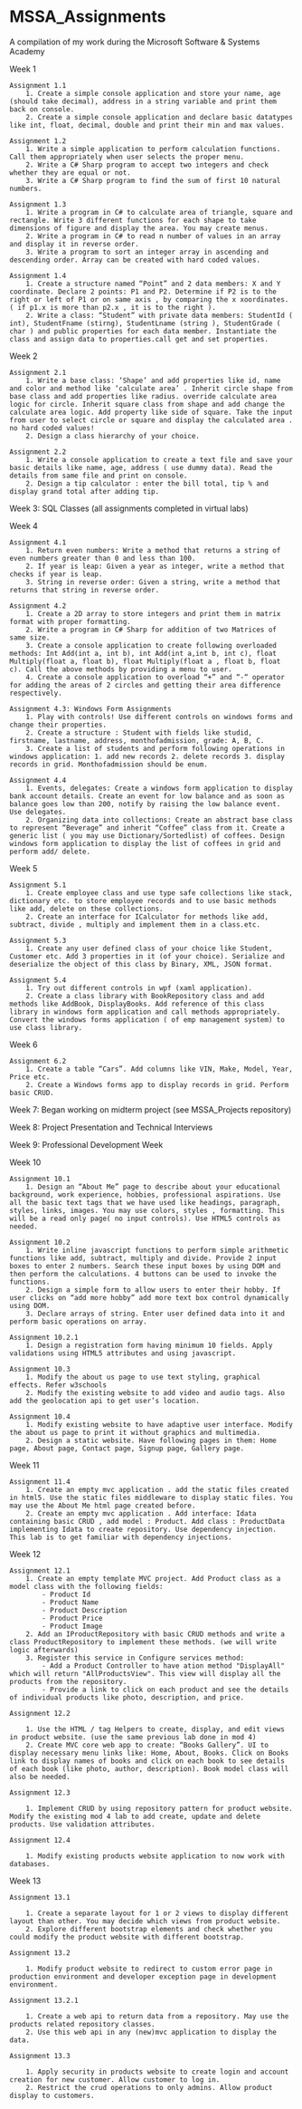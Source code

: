 # MSSA_Assignments 

A compilation of my work during the Microsoft Software &amp; Systems Academy

Week 1

    Assignment 1.1
        1. Create a simple console application and store your name, age (should take decimal), address in a string variable and print them back on console.
        2. Create a simple console application and declare basic datatypes like int, float, decimal, double and print their min and max values.
        
    Assignment 1.2
        1. Write a simple application to perform calculation functions. Call them appropriately when user selects the proper menu.
        2. Write a C# Sharp program to accept two integers and check whether they are equal or not.
        3. Write a C# Sharp program to find the sum of first 10 natural numbers.

    Assignment 1.3
        1. Write a program in C# to calculate area of triangle, square and rectangle. Write 3 different functions for each shape to take dimensions of figure and display the area. You may create menus.
        2. Write a program in C# to read n number of values in an array and display it in reverse order.
        3. Write a program to sort an integer array in ascending and descending order. Array can be created with hard coded values.

    Assignment 1.4
        1. Create a structure named “Point” and 2 data members: X and Y coordinate. Declare 2 points: P1 and P2. Determine if P2 is to the right or left of P1 or on same axis , by comparing the x xoordinates. ( if p1.x is more than p2.x , it is to the right ).
        2. Write a class: “Student” with private data members: StudentId ( int), StudentFname (stirng), StudentLname (string ), StudentGrade ( char ) and public properties for each data member. Instantiate the class and assign data to properties.call get and set properties.

Week 2

    Assignment 2.1
        1. Write a base class: ‘Shape’ and add properties like id, name and color and method like ‘calculate area’ . Inherit circle shape from base class and add properties like radius. override calculate area logic for circle. Inherit square class from shape and add change the calculate area logic. Add property like side of square. Take the input from user to select circle or square and display the calculated area . no hard coded values!
        2. Design a class hierarchy of your choice.

    Assignment 2.2
        1. Write a console application to create a text file and save your basic details like name, age, address ( use dummy data). Read the details from same file and print on console.
        2. Design a tip calculator : enter the bill total, tip % and display grand total after adding tip.

Week 3:
    SQL Classes (all assignments completed in virtual labs)

Week 4

    Assignment 4.1
        1. Return even numbers: Write a method that returns a string of even numbers greater than 0 and less than 100.
        2. If year is leap: Given a year as integer, write a method that checks if year is leap.
        3. String in reverse order: Given a string, write a method that returns that string in reverse order.

    Assignment 4.2
        1. Create a 2D array to store integers and print them in matrix format with proper formatting.
        2. Write a program in C# Sharp for addition of two Matrices of same size.
        3. Create a console application to create following overloaded methods: Int Add(int a, int b), int Add(int a,int b, int c), float Multiply(float a, float b), float Multiply(float a , float b, float c). Call the above methods by providing a menu to user.
        4. Create a console application to overload “+” and “-“ operator for adding the areas of 2 circles and getting their area difference respectively.

    Assignment 4.3: Windows Form Assignments
        1. Play with controls! Use different controls on windows forms and change their properties.
        2. Create a structure : Student with fields like studid, firstname, lastname, address, monthofadmission, grade: A, B, C.
        3. Create a list of students and perform following operations in windows application: 1. add new records 2. delete records 3. display records in grid. Monthofadmission should be enum.

    Assignment 4.4
        1. Events, delegates: Create a windows form application to display bank account details. Create an event for low balance and as soon as balance goes low than 200, notify by raising the low balance event. Use delegates.
        2. Organizing data into collections: Create an abstract base class to represent “Beverage” and inherit “Coffee” class from it. Create a generic list ( you may use Dictionary/Sortedlist) of coffees. Design windows form application to display the list of coffees in grid and perform add/ delete.

Week 5

    Assignment 5.1
        1. Create employee class and use type safe collections like stack, dictionary etc. to store employee records and to use basic methods like add, delete on these collections.
        2. Create an interface for ICalculator for methods like add, subtract, divide , multiply and implement them in a class.etc.

    Assignment 5.3
        1. Create any user defined class of your choice like Student, Customer etc. Add 3 properties in it (of your choice). Serialize and deserialize the object of this class by Binary, XML, JSON format.

    Assignment 5.4
        1. Try out different controls in wpf (xaml application).
        2. Create a class library with BookRepository class and add methods like AddBook, DisplayBooks. Add reference of this class library in windows form application and call methods appropriately. Convert the windows forms application ( of emp management system) to use class library.

Week 6

    Assignment 6.2
        1. Create a table “Cars”. Add columns like VIN, Make, Model, Year, Price etc.
        2. Create a Windows forms app to display records in grid. Perform basic CRUD.

Week 7:
    Began working on midterm project (see MSSA_Projects repository)

Week 8: 
    Project Presentation and Technical Interviews

Week 9: 
    Professional Development Week

Week 10

    Assignment 10.1
        1. Design an “About Me” page to describe about your educational background, work experience, hobbies, professional aspirations. Use all the basic text tags that we have used like headings, paragraph, styles, links, images. You may use colors, styles , formatting. This will be a read only page( no input controls). Use HTML5 controls as needed.

    Assignment 10.2
        1. Write inline javascript functions to perform simple arithmetic functions like add, subtract, multiply and divide. Provide 2 input boxes to enter 2 numbers. Search these input boxes by using DOM and then perform the calculations. 4 buttons can be used to invoke the functions.
        2. Design a simple form to allow users to enter their hobby. If user clicks on “add more hobby” add more text box control dynamically using DOM.
        3. Declare arrays of string. Enter user defined data into it and perform basic operations on array.

    Assignment 10.2.1
        1. Design a registration form having minimum 10 fields. Apply validations using HTML5 attributes and using javascript.
    
    Assignment 10.3
        1. Modify the about us page to use text styling, graphical effects. Refer w3schools
        2. Modify the existing website to add video and audio tags. Also add the geolocation api to get user’s location.

    Assignment 10.4
        1. Modify existing website to have adaptive user interface. Modify the about us page to print it without graphics and multimedia.
        2. Design a static website. Have following pages in them: Home page, About page, Contact page, Signup page, Gallery page.
    
Week 11

    Assignment 11.4
        1. Create an empty mvc application . add the static files created in html5. Use the static files middleware to display static files. You may use the About Me html page created before.
        2. Create an empty mvc application . Add interface: Idata containing basic CRUD , add model : Product. Add class : ProductData implementing Idata to create repository. Use dependency injection. This lab is to get familiar with dependency injections.

Week 12

    Assignment 12.1
        1. Create an empty template MVC project. Add Product class as a model class with the following fields:
            - Product Id
            - Product Name
            - Product Description
            - Product Price
            - Product Image
        2. Add an IProductRepository with basic CRUD methods and write a class ProductRepository to implement these methods. (we will write logic afterwards)
        3. Register this service in Configure services method:
            - Add a Product Controller to have ation method "DisplayAll" which will return "AllProductsView". This view will display all the products from the repository.
            - Provide a link to click on each product and see the details of individual products like photo, description, and price.

    Assignment 12.2

        1. Use the HTML / tag Helpers to create, display, and edit views in product website. (use the same previous lab done in mod 4)
        2. Create MVC core web app to create: “Books Gallery”. UI to display necessary menu links like: Home, About, Books. Click on Books link to display names of books and click on each book to see details of each book (like photo, author, description). Book model class will also be needed.

    Assignment 12.3

        1. Implement CRUD by using repository pattern for product website. Modify the existing mod 4 lab to add create, update and delete products. Use validation attributes.

    Assignment 12.4

        1. Modify existing products website application to now work with databases.

Week 13

    Assignment 13.1

        1. Create a separate layout for 1 or 2 views to display different layout than other. You may decide which views from product website.
        2. Explore different bootstrap elements and check whether you could modify the product website with different bootstrap.

    Assignment 13.2

        1. Modify product website to redirect to custom error page in production environment and developer exception page in development environment.

    Assignment 13.2.1

        1. Create a web api to return data from a repository. May use the products related repository classes.
        2. Use this web api in any (new)mvc application to display the data.

    Assignment 13.3

        1. Apply security in products website to create login and account creation for new customer. Allow customer to log in.
        2. Restrict the crud operations to only admins. Allow product display to customers.